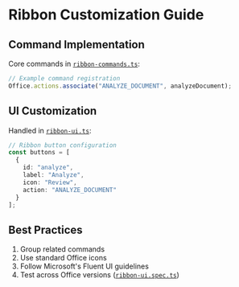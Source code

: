 # Ribbon Customization Guide

## Command Implementation
Core commands in [`ribbon-commands.ts`](src/addins/word/components/ribbon/ribbon-commands.ts):
```typescript
// Example command registration
Office.actions.associate("ANALYZE_DOCUMENT", analyzeDocument);
```

## UI Customization
Handled in [`ribbon-ui.ts`](src/addins/word/components/ribbon/ribbon-ui.ts):
```typescript
// Ribbon button configuration
const buttons = [
  {
    id: "analyze",
    label: "Analyze",
    icon: "Review",
    action: "ANALYZE_DOCUMENT"
  }
];
```

## Best Practices
1. Group related commands
2. Use standard Office icons
3. Follow Microsoft's Fluent UI guidelines
4. Test across Office versions ([`ribbon-ui.spec.ts`](src/addins/word/components/__tests__/ribbon/ribbon-ui.spec.ts))